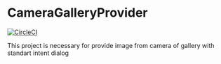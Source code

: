 # CameraGalleryProvider
[![CircleCI](https://circleci.com/gh/ermolnik/CameraGalleryProvider/tree/master.svg?style=svg)](https://circleci.com/gh/ermolnik/CameraGalleryProvider/tree/master)

This project is necessary for provide image from camera of gallery with standart intent dialog
